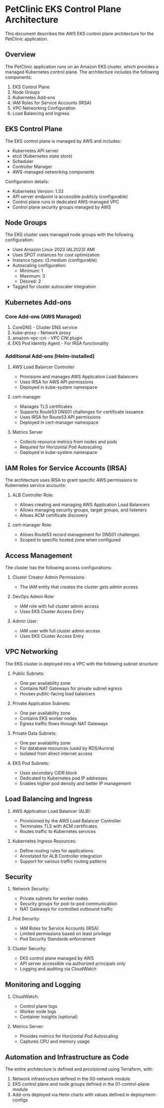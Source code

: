 # PetClinic EKS Control Plane Architecture

This document describes the AWS EKS control plane architecture for the PetClinic application.

## Overview

The PetClinic application runs on an Amazon EKS cluster, which provides a managed Kubernetes control plane. The architecture includes the following components:

1. EKS Control Plane
2. Node Groups
3. Kubernetes Add-ons
4. IAM Roles for Service Accounts (IRSA)
5. VPC Networking Configuration
6. Load Balancing and Ingress

## EKS Control Plane

The EKS control plane is managed by AWS and includes:

- Kubernetes API server
- etcd (Kubernetes state store)
- Scheduler
- Controller Manager
- AWS-managed networking components

Configuration details:
- Kubernetes Version: 1.33
- API server endpoint is accessible publicly (configurable)
- Control plane runs in dedicated AWS-managed VPC
- Control plane security groups managed by AWS

## Node Groups

The EKS cluster uses managed node groups with the following configuration:

- Uses Amazon Linux 2023 (AL2023) AMI
- Uses SPOT instances for cost optimization
- Instance types: t3.medium (configurable)
- Autoscaling configuration:
  - Minimum: 1
  - Maximum: 3
  - Desired: 2
- Tagged for cluster autoscaler integration

## Kubernetes Add-ons

### Core Add-ons (AWS Managed)
1. CoreDNS - Cluster DNS service
2. kube-proxy - Network proxy
3. amazon-vpc-cni - VPC CNI plugin
4. EKS Pod Identity Agent - For IRSA functionality

### Additional Add-ons (Helm-installed)
1. AWS Load Balancer Controller
   - Provisions and manages AWS Application Load Balancers
   - Uses IRSA for AWS API permissions
   - Deployed in kube-system namespace

2. cert-manager
   - Manages TLS certificates
   - Supports Route53 DNS01 challenges for certificate issuance
   - Uses IRSA for Route53 API permissions
   - Deployed in cert-manager namespace

3. Metrics Server
   - Collects resource metrics from nodes and pods
   - Required for Horizontal Pod Autoscaling
   - Deployed in kube-system namespace

## IAM Roles for Service Accounts (IRSA)

The architecture uses IRSA to grant specific AWS permissions to Kubernetes service accounts:

1. ALB Controller Role:
   - Allows creating and managing AWS Application Load Balancers
   - Allows managing security groups, target groups, and listeners
   - Allows ACM certificate discovery

2. cert-manager Role:
   - Allows Route53 record management for DNS01 challenges
   - Scoped to specific hosted zone when configured

## Access Management

The cluster has the following access configurations:

1. Cluster Creator Admin Permissions:
   - The IAM entity that creates the cluster gets admin access

2. DevOps Admin Role:
   - IAM role with full cluster admin access
   - Uses EKS Cluster Access Entry

3. Admin User:
   - IAM user with full cluster admin access
   - Uses EKS Cluster Access Entry

## VPC Networking

The EKS cluster is deployed into a VPC with the following subnet structure:

1. Public Subnets:
   - One per availability zone
   - Contains NAT Gateways for private subnet egress
   - Houses public-facing load balancers

2. Private Application Subnets:
   - One per availability zone
   - Contains EKS worker nodes
   - Egress traffic flows through NAT Gateways

3. Private Data Subnets:
   - One per availability zone
   - For database resources (used by RDS/Aurora)
   - Isolated from direct internet access

4. EKS Pod Subnets:
   - Uses secondary CIDR block
   - Dedicated to Kubernetes pod IP addresses
   - Enables higher pod density and better IP management

## Load Balancing and Ingress

1. AWS Application Load Balancer (ALB):
   - Provisioned by the AWS Load Balancer Controller
   - Terminates TLS with ACM certificates
   - Routes traffic to Kubernetes services

2. Kubernetes Ingress Resources:
   - Define routing rules for applications
   - Annotated for ALB Controller integration
   - Support for various traffic routing patterns

## Security

1. Network Security:
   - Private subnets for worker nodes
   - Security groups for pod-to-pod communication
   - NAT Gateways for controlled outbound traffic

2. Pod Security:
   - IAM Roles for Service Accounts (IRSA)
   - Limited permissions based on least privilege
   - Pod Security Standards enforcement

3. Cluster Security:
   - EKS control plane managed by AWS
   - API server accessible via authorized principals only
   - Logging and auditing via CloudWatch

## Monitoring and Logging

1. CloudWatch:
   - Control plane logs
   - Worker node logs
   - Container insights (optional)

2. Metrics Server:
   - Provides metrics for Horizontal Pod Autoscaling
   - Captures CPU and memory usage

## Automation and Infrastructure as Code

The entire architecture is defined and provisioned using Terraform, with:

1. Network infrastructure defined in the 00-network module
2. EKS control plane and node groups defined in the 01-control-plane module
3. Add-ons deployed via Helm charts with values defined in deployment-configs
